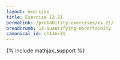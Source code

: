 ```yaml
---
layout: exercise
title: Exercise 13.21
permalink: /probability-exercises/ex_21/
breadcrumb: 13-Quantifying-Uncertainity
canonical_id: ch13ex21
---
```


{% include mathjax_support %}
